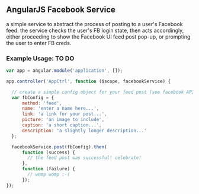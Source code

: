## AngularJS Facebook Service

  a simple service to abstract the process of posting to a user's Facebook feed. the service
  checks the user's FB login state, then acts accordingly, either proceeding to show the 
  Facebook UI feed post pop-up, or prompting the user to enter FB creds.
                         
### Example Usage: TO DO

```javascript
var app = angular.module('application', []);

app.controller('AppCtrl', function ($scope, facebookService) {

  // create a simple config object for your feed post (see facebook API docs)
  var fbConfig = {
      method: 'feed',
      name: 'enter a name here...',
      link: 'a link for your post...',
      picture: 'an image to include',
      caption: 'a short caption...',
      description: 'a slightly longer description...'
  };

  facebookService.post(fbConfig).then(
      function (success) {
        // the feed post was successful! celebrate!
      },
      function (failure) {
        // womp womp :-(
      });
});
```
